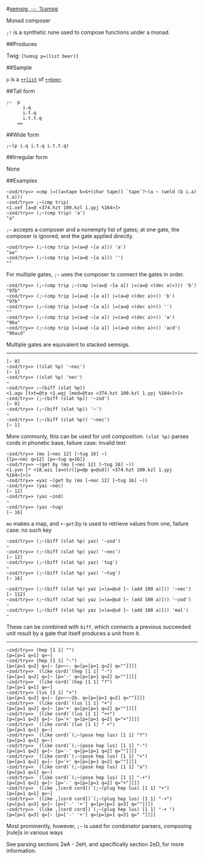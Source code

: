 #[semsig, `;~`, %smsg](#smsg)

Monad composer

`;!` is a synthetic rune used to compose functions under a monad.

##Produces

Twig: `[%smsg p=(list beer)]`

##Sample

`p` is a [`++list`]() of [`++beer`]().

##Tall form

    ;~  p
          i.q
          i.t.q
          i.t.t.q
        ==

##Wide form

    ;~(p i.q i.t.q i.t.t.q)

##Irregular form

None

##Examples

    ~zod/try=> =cmp |=([a=tape b=$+(char tape)] `tape`?~(a ~ (weld (b i.a) t.a)))
    ~zod/try=> ;~(cmp trip)
    <1.xef [a=@ <374.hzt 100.kzl 1.ypj %164>]>
    ~zod/try=> (;~(cmp trip) 'a')
    "a"

`;~` accepts a composer and a nonempty list of gates; at one gate, the composer
is ignored, and the gate applied directly.

    ~zod/try=> (;~(cmp trip |=(a=@ ~[a a])) 'a')
    "aa"
    ~zod/try=> (;~(cmp trip |=(a=@ ~[a a])) '')
    ""

For multiple gates, `;~` uses the composer to connect the gates in order.
    
    ~zod/try=> (;~(cmp trip ;~(cmp |=(a=@ ~[a a]) |=(a=@ <(dec a)>))) 'b')
    "97b"
    ~zod/try=> (;~(cmp trip |=(a=@ ~[a a]) |=(a=@ <(dec a)>)) 'b')
    "97b"
    ~zod/try=> (;~(cmp trip |=(a=@ ~[a a]) |=(a=@ <(dec a)>)) '')
    ""
    ~zod/try=> (;~(cmp trip |=(a=@ ~[a a]) |=(a=@ <(dec a)>)) 'a')
    "96a"
    ~zod/try=> (;~(cmp trip |=(a=@ ~[a a]) |=(a=@ <(dec a)>)) 'acd')
    "96acd"

Multiple gates are equivalent to stacked semsigs.

---

    [~ 0]
    ~zod/try=> ((slat %p) '~nec')
    [~ 1]
    ~zod/try=> ((slat %p) 'nec')
    ~
    ~zod/try=> ;~(biff (slat %p))
    <1.ags [txt=@ta <1.wqj [mod=@tas <374.hzt 100.kzl 1.ypj %164>]>]>
    ~zod/try=> (;~(biff (slat %p)) '~zod')
    [~ 0]
    ~zod/try=> (;~(biff (slat %p)) '~')
    ~
    ~zod/try=> (;~(biff (slat %p)) '~nec')
    [~ 1]

More commonly, this can be used for unit composition. `(slat %p)` parses cords in phonetic base, failure case: invalid text

    ~zod/try=> (mo [~nec 12] [~tug 16] ~)
    {[p=~nec q=12] [p=~tug q=16]}
    ~zod/try=> ~(get by (mo [~nec 12] [~tug 16] ~)) 
    <1.yvn [* <18.wzi [a=nlr([p=@p q=@ud]) <374.hzt 100.kzl 1.ypj %164>]>]>
    ~zod/try=> =yaz ~(get by (mo [~nec 12] [~tug 16] ~)) 
    ~zod/try=> (yaz ~nec)
    [~ 12]
    ~zod/try=> (yaz ~zod)
    ~
    ~zod/try=> (yaz ~tug)
    [~ 16]

`mo` makes a map, and `+-get`:by is used to retrieve values from one, failure
case: no such key

    ~zod/try=> (;~(biff (slat %p) yaz) '~zod')
    ~
    ~zod/try=> (;~(biff (slat %p) yaz) '~nec')
    [~ 12]
    ~zod/try=> (;~(biff (slat %p) yaz) 'tug')
    ~
    ~zod/try=> (;~(biff (slat %p) yaz) '~tug')
    [~ 16]

    ~zod/try=> (;~(biff (slat %p) yaz |=(a=@ud [~ (add 100 a)])) '~nec')
    [~ 112]
    ~zod/try=> (;~(biff (slat %p) yaz |=(a=@ud [~ (add 100 a)])) '~zod')
    ~
    ~zod/try=> (;~(biff (slat %p) yaz |=(a=@ud [~ (add 100 a)])) 'mal')
    ~

These can be combined with `biff`, which connects a previous succeeded unit
result by a gate that itself produces a unit from it.

---

    ~zod/try=> (hep [1 1] "")
    [p=[p=1 q=1] q=~]
    ~zod/try=> (hep [1 1] "-")
    [p=[p=1 q=2] q=[~ [p=~~- q=[p=[p=1 q=2] q=""]]]]
    ~zod/try=> `(like cord)`(hep [1 1] "-")
    [p=[p=1 q=2] q=[~ [p='-' q=[p=[p=1 q=2] q=""]]]]
    ~zod/try=> `(like cord)`(hep [1 1] "?")
    [p=[p=1 q=1] q=~]
    ~zod/try=> (lus [1 1] "+")
    [p=[p=1 q=2] q=[~ [p=~~~2b. q=[p=[p=1 q=2] q=""]]]]
    ~zod/try=> `(like cord)`(lus [1 1] "+")
    [p=[p=1 q=2] q=[~ [p='+' q=[p=[p=1 q=2] q=""]]]]
    ~zod/try=> `(like cord)`(lus [1 1] "++")
    [p=[p=1 q=2] q=[~ [p='+' q=[p=[p=1 q=2] q="+"]]]]
    ~zod/try=> `(like cord)`(lus [1 1] " +")
    [p=[p=1 q=1] q=~]
    ~zod/try=> `(like cord)`(;~(pose hep lus) [1 1] "?")
    [p=[p=1 q=1] q=~]
    ~zod/try=> `(like cord)`(;~(pose hep lus) [1 1] "-")
    [p=[p=1 q=2] q=[~ [p='-' q=[p=[p=1 q=2] q=""]]]]
    ~zod/try=> `(like cord)`(;~(pose hep lus) [1 1] "+")
    [p=[p=1 q=2] q=[~ [p='+' q=[p=[p=1 q=2] q=""]]]]
    ~zod/try=> `(like cord)`(;~(pose hep lus) [1 1] "a")
    [p=[p=1 q=1] q=~]
    ~zod/try=> `(like cord)`(;~(pose hep lus) [1 1] "-+")
    [p=[p=1 q=2] q=[~ [p='-' q=[p=[p=1 q=2] q="+"]]]]
    ~zod/try=> `(like ,[cord cord])`(;~(plug hep lus) [1 1] "+")
    [p=[p=1 q=1] q=~]
    ~zod/try=> `(like ,[cord cord])`(;~(plug hep lus) [1 1] "-+")
    [p=[p=1 q=3] q=[~ [p=['-' '+'] q=[p=[p=1 q=3] q=""]]]]
    ~zod/try=> `(like ,[cord cord])`(;~(plug hep lus) [1 1] "-+ ")
    [p=[p=1 q=3] q=[~ [p=['-' '+'] q=[p=[p=1 q=3] q=" "]]]]

Most prominently, however, `;~` is used for combinator parsers, composing [rule]s in various ways

See parsing sections 2eA - 2eH, and specifically section 2eD, for more
information.
